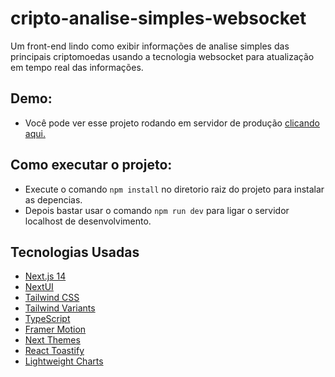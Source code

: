 # cripto-analise-simples-websocket
Um front-end lindo como exibir informações de analise simples das principais criptomoedas usando a tecnologia websocket para atualização em tempo real das informações.

## Demo:
- Você pode ver esse projeto rodando em servidor de produção [clicando aqui.](https://criptosimples.vercel.app/)

## Como executar o projeto:
- Execute o comando `npm install` no diretorio raiz do projeto para instalar as depencias.
- Depois bastar usar o comando `npm run dev` para ligar o servidor localhost de desenvolvimento.

## Tecnologias Usadas
- [Next.js 14](https://nextjs.org/docs/getting-started)
- [NextUI](https://nextui.org)
- [Tailwind CSS](https://tailwindcss.com)
- [Tailwind Variants](https://tailwind-variants.org)
- [TypeScript](https://www.typescriptlang.org)
- [Framer Motion](https://www.framer.com/motion)
- [Next Themes](https://github.com/pacocoursey/next-themes)
- [React Toastify](https://www.npmjs.com/package/react-toastify)
- [Lightweight Charts](https://www.npmjs.com/package/lightweight-charts)